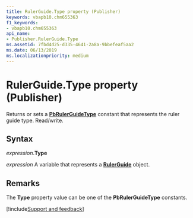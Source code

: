 ```yaml
---
title: RulerGuide.Type property (Publisher)
keywords: vbapb10.chm655363
f1_keywords:
- vbapb10.chm655363
api_name:
- Publisher.RulerGuide.Type
ms.assetid: 7fbd4d25-d335-4641-2a8a-9bbefeaf5aa2
ms.date: 06/13/2019
ms.localizationpriority: medium
---
```



# RulerGuide.Type property (Publisher)

Returns or sets a **[PbRulerGuideType](publisher.pbrulerguidetype.md)** constant that represents the ruler guide type. Read/write.


## Syntax

_expression_.**Type**

_expression_ A variable that represents a **[RulerGuide](Publisher.RulerGuide.md)** object.


## Remarks

The **Type** property value can be one of the **PbRulerGuideType** constants.



[!include[Support and feedback](~/includes/feedback-boilerplate.md)]